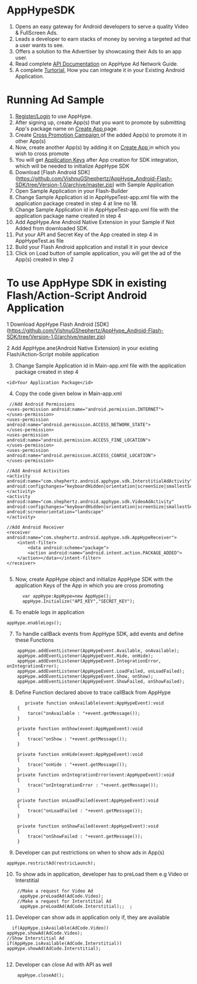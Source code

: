AppHypeSDK
==========

1. Opens an easy gateway for Android developers to serve a quality Video & FullScreen Ads.
2. Leads a developer to earn stacks of money by serving a targeted ad that a user wants to see.
3. Offers a solution to the Advertiser by showcasing their Ads to an app user.
4. Read complete [API Documentation](http://apphype.shephertz.com/docs) on AppHype Ad Network Guide.
5. A complete [Turtorial](http://apphype.shephertz.com/tutorial-flash), How you can integrate it in your Existing Android Application.

# Running Ad Sample

1. [Register/Login](http://apphype.shephertz.com/login) to use AppHype.
2. After signing up, create App(s) that you want to promote by submitting App's package name on  [Create App ](http://apphype.shephertz.com/app/apps#/addApp)page.
3. Create [Cross Promotion Campaign ](http://apphype.shephertz.com/app/apps#/createPromo)of the added App(s) to promote it in other App(s) 
4. Now, create another App(s) by adding it on [Create App ](http://apphype.shephertz.com/app/apps#/addApp)in which you wish to cross promote
5. You will get [Application Keys](http://apphype.shephertz.com/app/apps#/all) after App creation for SDK integration, which will be needed to initialize AppHype SDK
6. Download [Flash Android SDK] (https://github.com/VishnuGShephertz/AppHype_Android-Flash-SDK/tree/Version-1.0/archive/master.zip) with Sample Application
7. Open Sample Application in your Flash-Builder
8. Change Sample Application id in AppHypeTest-app.xml file with the application package created in step 4 at line no      18. 
9. Change Sample Application id in AppHypeTest-app.xml file with the application package name created in step 4
10. Add AppHype.Ane Android Native Extension in your Sample if Not Added from downloaded SDK.
11. Put your API and Secret Key of the App created in step 4 in AppHypeTest.as file
12. Build your Flash Android application and install it in your device
13. Click on Load button of sample application, you will get the ad of the App(s) created in step 2

# To use AppHype SDK in existing Flash/Action-Script Android Application

1 Download  AppHype Flash Android [SDK] (https://github.com/VishnuGShephertz/AppHype_Android-Flash-SDK/tree/Version-1.0/archive/master.zip)

2 Add AppHype.ane(Android Native Extension) in your existing Flash/Action-Script mobile application

3. Change Sample Application id in Main-app.xml file with the application package created in step 4
```
<id>Your Application Package</id>  
```

4. Copy the code given below in Main-app.xml

```
 //Add Android Permissions  
<uses-permission android:name="android.permission.INTERNET">  
</uses-permission>  
<uses-permission android:name="android.permission.ACCESS_NETWORK_STATE">  
</uses-permission>  
<uses-permission android:name="android.permission.ACCESS_FINE_LOCATION">  
</uses-permission>  
<uses-permission android:name="android.permission.ACCESS_COARSE_LOCATION">  
</uses-permission>  
  
//Add Android Activities  
<activity android:name="com.shephertz.android.apphype.sdk.InterstitialAdActivity" android:configchanges="keyboardHidden|orientation|screenSize|smallestScreenSize">  
</activity>  
<activity android:name="com.shephertz.android.apphype.sdk.VideoAdActivity" android:configchanges="keyboardHidden|orientation|screenSize|smallestScreenSize" android:screenorientation="landscape"
</activity>  
  
//Add Android Receiver  
<receiver android:name="com.shephertz.android.apphype.sdk.AppHypeReceiver">  
    <intent-filter>  
        <data android:scheme="package">  
        <action android:name="android.intent.action.PACKAGE_ADDED">  
    </action></data></intent-filter>  
</receiver>  
 
```

5. Now, create AppHype object and initialize AppHype SDK with the application Keys of the App in which you are cross promoting
```
      var appHype:AppHype=new AppHype();  
      appHype.Initialize("API_KEY","SECRET_KEY");  
```

6. To enable logs in application
```
appHype.enableLogs();

```

7. To handle callBack events from AppHype SDK, add events and define these Functions

```
    appHype.addEventListener(AppHypeEvent.Available, onAvailable);  
    appHype.addEventListener(AppHypeEvent.Hide, onHide);  
    appHype.addEventListener(AppHypeEvent.IntegrationError, onIntegrationError);  
    appHype.addEventListener(AppHypeEvent.LoadFailed, onLoadFailed);  
    appHype.addEventListener(AppHypeEvent.Show, onShow);  
    appHype.addEventListener(AppHypeEvent.ShowFailed, onShowFailed);  

```

8. Define Function declared above to trace callBack from AppHype

```
       private function onAvailable(event:AppHypeEvent):void  
    {  
        tarce("onAvailable : "+event.getMessage());  
    }  
      
    private function onShow(event:AppHypeEvent):void  
    {  
        trace("onShow : "+event.getMessage());  
    }  
      
    private function onHide(event:AppHypeEvent):void  
    {  
        trace("onHide : "+event.getMessage());  
    }  
    private function onIntegrationError(event:AppHypeEvent):void  
    {  
        trace("onIntegrationError : "+event.getMessage());  
    }  
      
    private function onLoadFailed(event:AppHypeEvent):void  
    {  
        trace("onLoadFailed : "+event.getMessage());  
    }  
      
    private function onShowFailed(event:AppHypeEvent):void  
    {  
        trace("onShowFailed : "+event.getMessage());  
    }    

```

9. Developer can put restrictions on when to show ads in App(s)
```
appHype.restrictAd(restricLaunch);

```

10. To show ads in application, developer has to preLoad them e.g Video or Interstitial
```
    //Make a request for Video Ad  
     appHype.preLoadAd(AdCode.Video);  
    //Make a request for Interstitial Ad  
     appHype.preLoadAd(AdCode.Interstitial);;  ;

```
11. Developer can show ads in application only if, they are available
```
  if(AppHype.isAvailable(AdCode.Video))  
appHype.showAd(AdCode.Video);  
//Show Interstitial Ad  
if(AppHype.isAvailable(AdCode.Interstitial))  
appHype.showAd(AdCode.Interstitial); 
				
```
12. Developer can close Ad with API as well
```
	appHype.closeAd();
```

			



